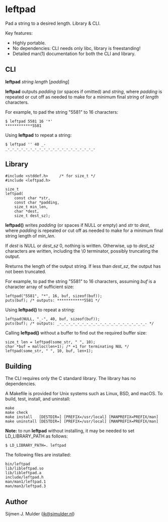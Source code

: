 leftpad
=======
Pad a string to a desired length. Library & CLI.

Key features:
 - Highly portable.
 - No dependencies: CLI needs only libc, library is freestanding!
 - Detailed man(1) documentation for both the CLI and library.

CLI
---
**leftpad** *string* *length* [*padding*]

**leftpad** outputs *padding* (or spaces if omitted) and *string*,
where *padding* is repeated or cut off as needed to make for a minimum
final string of *length* characters.

For example, to pad the string "5581" to 16 characters:

    $ leftpad 5581 16 '*'
    ************5581

Using **leftpad** to repeat a string:

    $ leftpad '' 40 _-
    _-_-_-_-_-_-_-_-_-_-_-_-_-_-_-_-_-_-_-_-

Library
-------
    #include <stddef.h>     /* for size_t */
    #include <leftpad.h>

    size_t
    leftpad(
        const char *str,
        const char *padding,
        size_t min_len,
        char *dest,
        size_t dest_sz);

**leftpad()** writes *padding* (or spaces if NULL or empty) and *str*
to *dest*, where *padding* is repeated or cut off as needed to make
for a minimum final string length of *min_len*.

If *dest* is NULL or *dest_sz* 0, nothing is written. Otherwise, up to
*dest_sz* characters are written, including the \0 terminator, possibly
truncating the output.

Rreturns the length of the output string. If less than *dest_sz*, the
output has not been truncated.

For example, to pad the string "5581" to 16 characters, assuming *buf*
is a character array of sufficient size:

    leftpad("5581", "*", 16, buf, sizeof(buf));
    puts(buf); /* outputs: ************5581 */

Using **leftpad()** to repeat a string:

    leftpad(NULL, "_-", 40, buf, sizeof(buf));
    puts(buf); /* outputs: _-_-_-_-_-_-_-_-_-_-_-_-_-_-_-_-_-_-_-_- */

Calling **leftpad()** without a buffer to find out the required buffer
size:

    size_t len = leftpad(some_str, " ", 10);
    char *buf = malloc(len+1); /* +1 for terminating NUL */
    leftpad(some_str, " ", 10, buf, len+1);

Building
--------
The CLI requires only the C standard library. The library has no
dependencies.

A Makefile is provided for Unix systems such as Linux, BSD, and macOS.
To build, test, install, and uninstall:

    make
    make check
    make install   [DESTDIR=] [PREFIX=/usr/local] [MANPREFIX=PREFIX/man]
    make uninstall [DESTDIR=] [PREFIX=/usr/local] [MANPREFIX=PREFIX/man]

**Note:** to run **leftpad** without installing, it may be needed to set
LD_LIBRARY_PATH as follows:

    $ LD_LIBRARY_PATH=. leftpad

The following files are installed:

    bin/leftpad
    lib/libleftpad.so
    lib/libleftpad.a
    include/leftpad.h
    man/man1/leftpad.1
    man/man3/leftpad.3

Author
------
Sijmen J. Mulder (<ik@sjmulder.nl>)
